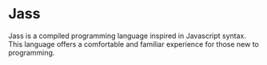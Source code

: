 # Jass
 Jass is a compiled programming language inspired in Javascript syntax. This language offers a comfortable and familiar experience for those new to programming.

